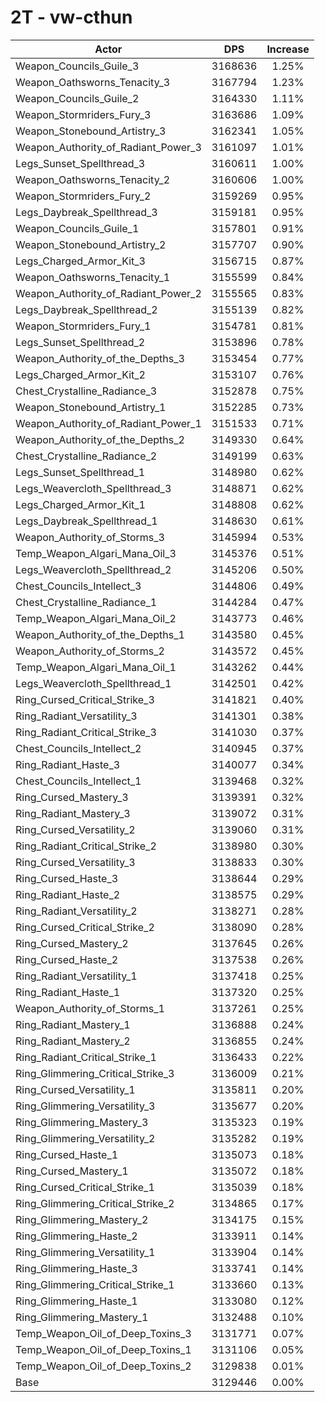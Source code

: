 # 2T - vw-cthun
| Actor | DPS | Increase |
|---|:---:|:---:|
|Weapon_Councils_Guile_3|3168636|1.25%|
|Weapon_Oathsworns_Tenacity_3|3167794|1.23%|
|Weapon_Councils_Guile_2|3164330|1.11%|
|Weapon_Stormriders_Fury_3|3163686|1.09%|
|Weapon_Stonebound_Artistry_3|3162341|1.05%|
|Weapon_Authority_of_Radiant_Power_3|3161097|1.01%|
|Legs_Sunset_Spellthread_3|3160611|1.00%|
|Weapon_Oathsworns_Tenacity_2|3160606|1.00%|
|Weapon_Stormriders_Fury_2|3159269|0.95%|
|Legs_Daybreak_Spellthread_3|3159181|0.95%|
|Weapon_Councils_Guile_1|3157801|0.91%|
|Weapon_Stonebound_Artistry_2|3157707|0.90%|
|Legs_Charged_Armor_Kit_3|3156715|0.87%|
|Weapon_Oathsworns_Tenacity_1|3155599|0.84%|
|Weapon_Authority_of_Radiant_Power_2|3155565|0.83%|
|Legs_Daybreak_Spellthread_2|3155139|0.82%|
|Weapon_Stormriders_Fury_1|3154781|0.81%|
|Legs_Sunset_Spellthread_2|3153896|0.78%|
|Weapon_Authority_of_the_Depths_3|3153454|0.77%|
|Legs_Charged_Armor_Kit_2|3153107|0.76%|
|Chest_Crystalline_Radiance_3|3152878|0.75%|
|Weapon_Stonebound_Artistry_1|3152285|0.73%|
|Weapon_Authority_of_Radiant_Power_1|3151533|0.71%|
|Weapon_Authority_of_the_Depths_2|3149330|0.64%|
|Chest_Crystalline_Radiance_2|3149199|0.63%|
|Legs_Sunset_Spellthread_1|3148980|0.62%|
|Legs_Weavercloth_Spellthread_3|3148871|0.62%|
|Legs_Charged_Armor_Kit_1|3148808|0.62%|
|Legs_Daybreak_Spellthread_1|3148630|0.61%|
|Weapon_Authority_of_Storms_3|3145994|0.53%|
|Temp_Weapon_Algari_Mana_Oil_3|3145376|0.51%|
|Legs_Weavercloth_Spellthread_2|3145206|0.50%|
|Chest_Councils_Intellect_3|3144806|0.49%|
|Chest_Crystalline_Radiance_1|3144284|0.47%|
|Temp_Weapon_Algari_Mana_Oil_2|3143773|0.46%|
|Weapon_Authority_of_the_Depths_1|3143580|0.45%|
|Weapon_Authority_of_Storms_2|3143572|0.45%|
|Temp_Weapon_Algari_Mana_Oil_1|3143262|0.44%|
|Legs_Weavercloth_Spellthread_1|3142501|0.42%|
|Ring_Cursed_Critical_Strike_3|3141821|0.40%|
|Ring_Radiant_Versatility_3|3141301|0.38%|
|Ring_Radiant_Critical_Strike_3|3141030|0.37%|
|Chest_Councils_Intellect_2|3140945|0.37%|
|Ring_Radiant_Haste_3|3140077|0.34%|
|Chest_Councils_Intellect_1|3139468|0.32%|
|Ring_Cursed_Mastery_3|3139391|0.32%|
|Ring_Radiant_Mastery_3|3139072|0.31%|
|Ring_Cursed_Versatility_2|3139060|0.31%|
|Ring_Radiant_Critical_Strike_2|3138980|0.30%|
|Ring_Cursed_Versatility_3|3138833|0.30%|
|Ring_Cursed_Haste_3|3138644|0.29%|
|Ring_Radiant_Haste_2|3138575|0.29%|
|Ring_Radiant_Versatility_2|3138271|0.28%|
|Ring_Cursed_Critical_Strike_2|3138090|0.28%|
|Ring_Cursed_Mastery_2|3137645|0.26%|
|Ring_Cursed_Haste_2|3137538|0.26%|
|Ring_Radiant_Versatility_1|3137418|0.25%|
|Ring_Radiant_Haste_1|3137320|0.25%|
|Weapon_Authority_of_Storms_1|3137261|0.25%|
|Ring_Radiant_Mastery_1|3136888|0.24%|
|Ring_Radiant_Mastery_2|3136855|0.24%|
|Ring_Radiant_Critical_Strike_1|3136433|0.22%|
|Ring_Glimmering_Critical_Strike_3|3136009|0.21%|
|Ring_Cursed_Versatility_1|3135811|0.20%|
|Ring_Glimmering_Versatility_3|3135677|0.20%|
|Ring_Glimmering_Mastery_3|3135323|0.19%|
|Ring_Glimmering_Versatility_2|3135282|0.19%|
|Ring_Cursed_Haste_1|3135073|0.18%|
|Ring_Cursed_Mastery_1|3135072|0.18%|
|Ring_Cursed_Critical_Strike_1|3135039|0.18%|
|Ring_Glimmering_Critical_Strike_2|3134865|0.17%|
|Ring_Glimmering_Mastery_2|3134175|0.15%|
|Ring_Glimmering_Haste_2|3133911|0.14%|
|Ring_Glimmering_Versatility_1|3133904|0.14%|
|Ring_Glimmering_Haste_3|3133741|0.14%|
|Ring_Glimmering_Critical_Strike_1|3133660|0.13%|
|Ring_Glimmering_Haste_1|3133080|0.12%|
|Ring_Glimmering_Mastery_1|3132488|0.10%|
|Temp_Weapon_Oil_of_Deep_Toxins_3|3131771|0.07%|
|Temp_Weapon_Oil_of_Deep_Toxins_1|3131106|0.05%|
|Temp_Weapon_Oil_of_Deep_Toxins_2|3129838|0.01%|
|Base|3129446|0.00%|
